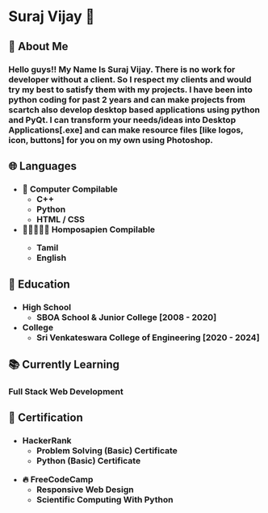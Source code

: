 <h1>Suraj Vijay 🤵</h1>
<h2>🤷 About Me</h2>
<h3>Hello guys!! My Name Is Suraj Vijay. There is no work for developer without a client. So I respect my clients and would try my best to satisfy them with my projects. I have been into python coding for past 2 years and can make projects from scartch also develop desktop based applications using python and PyQt. I can transform your needs/ideas into Desktop Applications[.exe] and can make resource files [like logos, icon, buttons] for you on my own using Photoshop.</h3>
<h2>🌐 Languages</h2>
<h3>
  <ul>
    <li>🤖 Computer Compilable
      <ul>
        <li>C++</li>
        <li>Python</li>
        <li>HTML / CSS</li>
      </ul>
    </li>
    <li>🧑🏻‍🤝‍🧑🏻 Homposapien Compilable</li>
    <ul><li>Tamil</li><li>English</li></ul>
    </ul>
</h3>
<h2>🏫 Education</h2>
<h3>
  <ul>
    <li>High School
      <ul><li>SBOA School & Junior College [2008 - 2020]</li></ul></li>
    <li>College
       <ul><li>Sri Venkateswara College of Engineering [2020 - 2024]</li><ul></li>
  <ul>
</h3>
<h2>📚 Currently Learning</h2>
<h3>Full Stack Web Development</h3>
<h2>📜 Certification</h2>
<h3>
  <ul><li>HackerRank
  <ul>
    <li>Problem Solving (Basic) Certificate</li>
    <li>Python (Basic) Certificate</li>
    </ul></li></ul>
  <ul><li>🔥 FreeCodeCamp
  <ul>
    <li>Responsive Web Design</li>
    <li>Scientific Computing With Python</li>
    </ul></li></ul>
</h3>        
